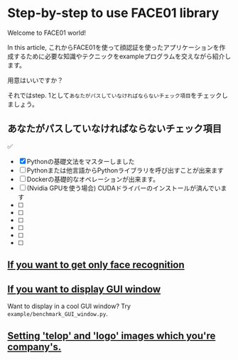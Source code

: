 # Step-by-step to use FACE01 library
Welcome to FACE01 world!

In this article, これからFACE01を使って顔認証を使ったアプリケーションを作成するために必要な知識やテクニックをexampleプログラムを交えながら紹介します。

用意はいいですか？

それではstep. 1として`あなたがパスしていなければならないチェック項目`をチェックしましょう。

## あなたがパスしていなければならないチェック項目
✅
- [x] Pythonの基礎文法をマスターしました
-  [ ] Pythonまたは他言語からPythonライブラリを呼び出すことが出来ます
-  [ ] Dockerの基礎的なオペレーションが出来ます。
-  [ ] (Nvidia GPUを使う場合) CUDAドライバーのインストールが済んでいます
-  [ ] 
-  [ ] 
-  [ ] 
-  [ ] 
-  [ ] 
-  [ ] 


## [If you want to get only face recognition](simple.md)


## [If you want to display GUI window](display_GUI_win.md)
Want to display in a cool GUI window?
Try `example/benchmark_GUI_window.py`.


## [Setting 'telop' and 'logo' images which you're company's.](ch_telop.md)

